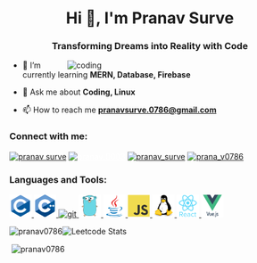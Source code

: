 
<h1 align="center">Hi 👋, I'm Pranav Surve</h1>
<h3 align="center">Transforming Dreams into Reality with Code</h3>

<img align="right" alt="coding" width="400" src="https://media2.giphy.com/media/2IudUHdI075HL02Pkk/200.webp?cid=790b7611t9vc6dve3pw0vcu8oftnx8vfr1sd5juz2orz0cqz&ep=v1_gifs_search&rid=200.webp&ct=g">

- 🌱 I’m currently learning **MERN, Database, Firebase**

- 💬 Ask me about **Coding, Linux**

- 📫 How to reach me **pranavsurve.0786@gmail.com**

<h3 align="left">Connect with me:</h3>
<p align="left">
<a href="https://www.linkedin.com/in/pranav-surve-78941a263/" target="blank"><img align="center" src="https://raw.githubusercontent.com/rahuldkjain/github-profile-readme-generator/master/src/images/icons/Social/linked-in-alt.svg" alt="pranav surve" height="30" width="40" /></a>
<a href="https://www.codechef.com/users/pranav_0003" target="blank" style="color: white;"><img align="center" src="https://res.cloudinary.com/do7rdio94/image/upload/v1713017396/cfi9so9ziacqqtglzjnx.svg" alt="pranav_0003" height="30" width="40" style="fill: #000000;" /></a>
<a href="https://leetcode.com/Pranav_Surve/" target="blank"><img align="center" src="https://raw.githubusercontent.com/rahuldkjain/github-profile-readme-generator/master/src/images/icons/Social/leet-code.svg" alt="pranav_surve" height="30" width="40" /></a>
<a href="https://www.geeksforgeeks.org/user/prana_v0786/" target="blank"><img align="center" src="https://raw.githubusercontent.com/rahuldkjain/github-profile-readme-generator/master/src/images/icons/Social/geeks-for-geeks.svg" alt="prana_v0786" height="30" width="40" /></a>
</p>

<h3 align="left">Languages and Tools:</h3>
<p align="left"> <a href="https://www.cprogramming.com/" target="_blank" rel="noreferrer"> <img src="https://raw.githubusercontent.com/devicons/devicon/master/icons/c/c-original.svg" alt="c" width="40" height="40"/> </a> <a href="https://www.w3schools.com/cpp/" target="_blank" rel="noreferrer"> <img src="https://raw.githubusercontent.com/devicons/devicon/master/icons/cplusplus/cplusplus-original.svg" alt="cplusplus" width="40" height="40"/> </a> <a href="https://git-scm.com/" target="_blank" rel="noreferrer"> <img src="https://www.vectorlogo.zone/logos/git-scm/git-scm-icon.svg" alt="git" width="40" height="40"/> </a> <a href="https://golang.org" target="_blank" rel="noreferrer"> <img src="https://raw.githubusercontent.com/devicons/devicon/master/icons/go/go-original.svg" alt="go" width="40" height="40"/> </a> <a href="https://www.java.com" target="_blank" rel="noreferrer"> <img src="https://raw.githubusercontent.com/devicons/devicon/master/icons/java/java-original.svg" alt="java" width="40" height="40"/> </a> <a href="https://developer.mozilla.org/en-US/docs/Web/JavaScript" target="_blank" rel="noreferrer"> <img src="https://raw.githubusercontent.com/devicons/devicon/master/icons/javascript/javascript-original.svg" alt="javascript" width="40" height="40"/> </a> <a href="https://www.linux.org/" target="_blank" rel="noreferrer"> <img src="https://raw.githubusercontent.com/devicons/devicon/master/icons/linux/linux-original.svg" alt="linux" width="40" height="40"/> </a> <a href="https://reactjs.org/" target="_blank" rel="noreferrer"> <img src="https://raw.githubusercontent.com/devicons/devicon/master/icons/react/react-original-wordmark.svg" alt="react" width="40" height="40"/> </a> <a href="https://vuejs.org/" target="_blank" rel="noreferrer"> <img src="https://raw.githubusercontent.com/devicons/devicon/master/icons/vuejs/vuejs-original-wordmark.svg" alt="vuejs" width="40" height="40"/> </a> </p>

<p><img align="left" src="https://github-readme-stats.vercel.app/api/top-langs?username=pranav0786&show_icons=true&locale=en&layout=compact" alt="pranav0786" /></p>

![Leetcode Stats](https://leetcard.jacoblin.cool/Pranav_Surve?theme=nord)

<p>&nbsp;<img align="center" src="https://github-readme-stats.vercel.app/api?username=pranav0786&show_icons=true&locale=en" alt="pranav0786" /></p>
